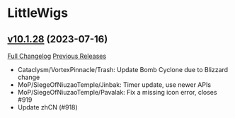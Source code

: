 # LittleWigs

## [v10.1.28](https://github.com/BigWigsMods/LittleWigs/tree/v10.1.28) (2023-07-16)
[Full Changelog](https://github.com/BigWigsMods/LittleWigs/compare/v10.1.27...v10.1.28) [Previous Releases](https://github.com/BigWigsMods/LittleWigs/releases)

- Cataclysm/VortexPinnacle/Trash: Update Bomb Cyclone due to Blizzard change  
- MoP/SiegeOfNiuzaoTemple/Jinbak: Timer update, use newer APIs  
- MoP/SiegeOfNiuzaoTemple/Pavalak: Fix a missing icon error, closes #919  
- Update zhCN (#918)  
